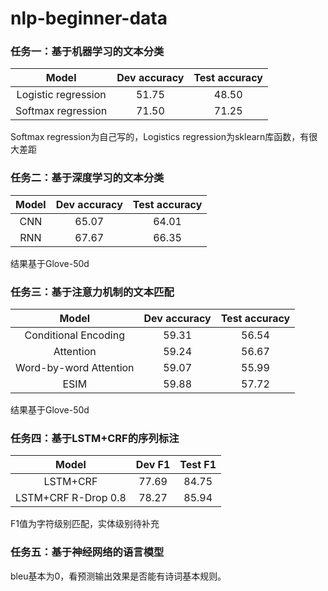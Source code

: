 # nlp-beginner-data

### 任务一：基于机器学习的文本分类

| Model     | Dev accuracy | Test accuracy |
| :---:     | :---:        | :---:         |
| Logistic regression | 51.75 | 48.50 |
| Softmax regression | 71.50 | 71.25 |

Softmax regression为自己写的，Logistics regression为sklearn库函数，有很大差距

### 任务二：基于深度学习的文本分类

| Model     | Dev accuracy | Test accuracy |
| :---:     | :---:        | :---:         |
| CNN | 65.07 | 64.01 |
| RNN | 67.67 | 66.35 |

结果基于Glove-50d

### 任务三：基于注意力机制的文本匹配

| Model     | Dev accuracy | Test accuracy |
| :---:     | :---:        | :---:         |
| Conditional Encoding | 59.31 | 56.54 |
| Attention | 59.24 | 56.67 |
| Word-by-word Attention | 59.07 | 55.99 |
| ESIM | 59.88 | 57.72 |

结果基于Glove-50d

### 任务四：基于LSTM+CRF的序列标注

| Model     | Dev F1 | Test F1 |
| :---:     | :---:        | :---:         |
| LSTM+CRF | 77.69 | 84.75 |
| LSTM+CRF R-Drop 0.8 | 78.27 | 85.94 |

F1值为字符级别匹配，实体级别待补充

### 任务五：基于神经网络的语言模型

bleu基本为0，看预测输出效果是否能有诗词基本规则。
